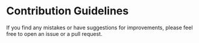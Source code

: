 # Contribution Guidelines

If you find any mistakes or have suggestions for improvements, please feel free to open an issue or a pull request.
